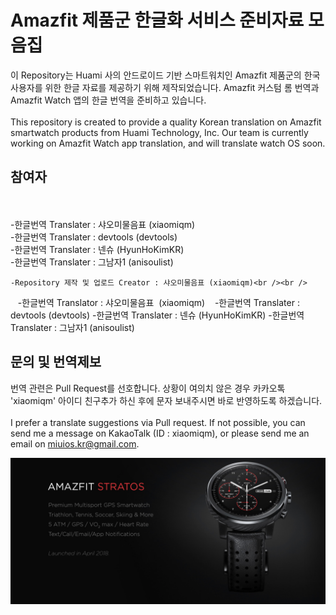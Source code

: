 # Amazfit 제품군 한글화 서비스 준비자료 모음집

이 Repository는 Huami 사의 안드로이드 기반 스마트워치인 Amazfit 제품군의 한국 사용자를 위한 한글 자료를 제공하기 위해 제작되었습니다.
Amazfit 커스텀 롬 번역과 Amazfit Watch 앱의 한글 번역을 준비하고 있습니다.
<br /><br />This repository is created to provide a quality Korean translation on Amazfit smartwatch products from Huami Technology, Inc. Our team is currently working on Amazfit Watch app translation, and will translate watch OS soon.

## 참여자

<br /><br />
-한글번역 Translater : 샤오미물음표 (xiaomiqm)<br />
-한글번역 Translater : devtools (devtools)<br />
-한글번역 Translater : 넨슈 (HyunHoKimKR)<br />
-한글번역 Translater : 그남자1 (anisoulist)

    -Repository 제작 및 업로드 Creator : 샤오미물음표 (xiaomiqm)<br /><br />
    -한글번역 Translator : 샤오미물음표  (xiaomiqm)
    -한글번역 Translater : devtools (devtools)
    -한글번역 Translater : 넨슈 (HyunHoKimKR)
    -한글번역 Translater : 그남자1 (anisoulist)

## 문의 및 번역제보

번역 관련은 Pull Request를 선호합니다. 상황이 여의치 않은 경우 카카오톡 'xiaomiqm' 아이디 친구추가 하신 후에 문자 보내주시면 바로 반영하도록 하겠습니다.<br /> <br />I prefer a translate suggestions via Pull request. If not possible, you can send me a message on KakaoTalk (ID : xiaomiqm), or please send me an email on miuios.kr@gmail.com.

![alt text](/logo.png)
